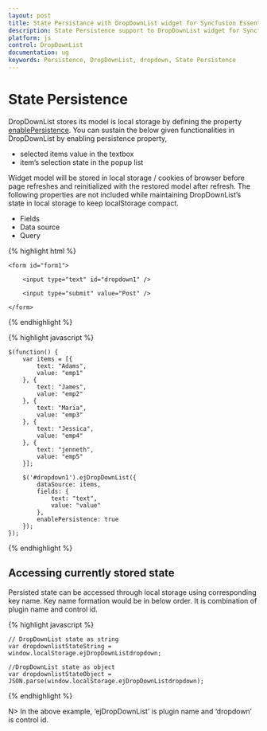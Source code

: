 ```yaml
---
layout: post
title: State Persistance with DropDownList widget for Syncfusion Essential JS
description: State Persistence support to DropDownList widget for Syncfusion Essential JS
platform: js
control: DropDownList
documentation: ug
keywords: Persistence, DropDownList, dropdown, State Persistence
---
```


# State Persistence

DropDownList stores its model is local storage by defining the property [enablePersistence](https://help.syncfusion.com/api/js/ejdropdownlist#members:enablepersistence).
You can sustain the below given functionalities in DropDownList by enabling persistence property,

* selected items value in the textbox 
* item’s selection state in the popup list 

Widget model will be stored in local storage / cookies of browser before page refreshes and reinitialized with the restored model after refresh.
The following properties are not included while maintaining DropDownList’s state in local storage to keep localStorage compact.

* Fields
* Data source
* Query 

{% highlight html %}

    <form id="form1">

        <input type="text" id="dropdown1" />

        <input type="submit" value="Post" />

    </form>
     
{% endhighlight %}

{% highlight javascript %}

	$(function() {
	    var items = [{
	        text: "Adams",
	        value: "emp1"
	    }, {
	        text: "James",
	        value: "emp2"
	    }, {
	        text: "Maria",
	        value: "emp3"
	    }, {
	        text: "Jessica",
	        value: "emp4"
	    }, {
	        text: "jenneth",
	        value: "emp5"
	    }];

	    $('#dropdown1').ejDropDownList({
	        dataSource: items,
	        fields: {
	            text: "text",
	            value: "value"
	        },
	        enablePersistence: true
	    });
	});      		

{% endhighlight %}

## Accessing currently stored state

Persisted state can be accessed through local storage using corresponding key name. Key name formation would be in below order. It is combination of plugin name and control id.

{% highlight javascript %}

	// DropDownList state as string
	var dropdownlistStateString = window.localStorage.ejDropDownListdropdown;

	//DropDownList state as object
	var dropdownlistStateObject = JSON.parse(window.localStorage.ejDropDownListdropdown);

{% endhighlight %}

N> In the above example, ‘ejDropDownList’ is plugin name and ‘dropdown’ is control id.           
